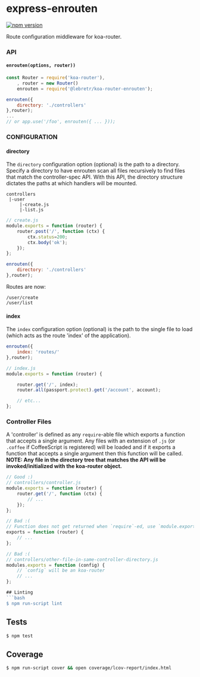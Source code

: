 # express-enrouten

[![npm version](https://badge.fury.io/js/%40lebretr%2Fkoa-router-enrouten.svg)](https://badge.fury.io/js/%40lebretr%2Fkoa-router-enrouten)

Route configuration middleware for koa-router.


### API
#### `enrouten(options, router))`
```javascript
const Router = require('koa-router'),
    , router = new Router()
    enrouten = require('@lebretr/koa-router-enrouten');

enrouten({
    directory: './controllers'
},router);
...
// or app.use('/foo', enrouten({ ... }));
```
### CONFIGURATION

#### directory
The `directory` configuration option (optional) is the path to a directory.
Specify a directory to have enrouten scan all files recursively to find files
that match the controller-spec API. With this API, the directory structure
dictates the paths at which handlers will be mounted.

```text
controllers
 |-user
     |-create.js
     |-list.js
```
```javascript
// create.js
module.exports = function (router) {
    router.post('/', function (ctx) {
        ctx.status=200;
        ctx.body('ok');
    });
};
```
```javascript
enrouten({
    directory: './controllers'
},router);
```
Routes are now:
```test
/user/create
/user/list
```

#### index
The `index` configuration option (optional) is the path to the single file to
load (which acts as the route 'index' of the application).
```javascript
enrouten({
    index: 'routes/'
},router);
```
```javascript
// index.js
module.exports = function (router) {

    router.get('/', index);
    router.all(passport.protect).get('/account', account);

    // etc...
};
```


### Controller Files
A 'controller' is defined as any `require`-able file which exports a function
that accepts a single argument. Any files with an extension of `.js` (or `.coffee`
if CoffeeScript is registered) will be loaded and if it exports a function that
accepts a single argument then this function will be called. **NOTE: Any file in
the directory tree that matches the API will be invoked/initialized with the
koa-router object.**

```javascript
// Good :)
// controllers/controller.js
module.exports = function (router) {
    router.get('/', function (ctx) {
        // ...
    });
};

// Bad :(
// Function does not get returned when `require`-ed, use `module.exports`
exports = function (router) {
    // ...
};

// Bad :(
// controllers/other-file-in-same-controller-directory.js
modules.exports = function (config) {
    // `config` will be an koa-router
    // ...
};

## Linting
```bash
$ npm run-script lint
```

## Tests
```bash
$ npm test
```

## Coverage
```bash
$ npm run-script cover && open coverage/lcov-report/index.html
```
